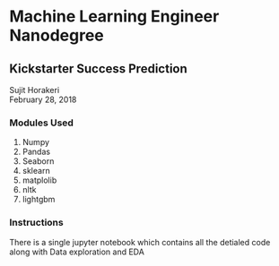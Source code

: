 # Machine Learning Engineer Nanodegree
## Kickstarter Success Prediction
Sujit Horakeri  
February 28, 2018

### Modules Used
1. Numpy
2. Pandas
3. Seaborn
4. sklearn
5. matplolib
6. nltk
7. lightgbm

### Instructions
There is a single jupyter notebook which contains all the detialed code along with Data exploration and EDA